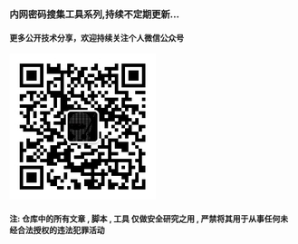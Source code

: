 ### 内网密码搜集工具系列,持续不定期更新...

#### 更多公开技术分享，欢迎持续关注个人微信公众号
<img src="klion.jpg" />

#### 注: 仓库中的所有文章 , 脚本 , 工具 仅做安全研究之用 , 严禁将其用于从事任何未经合法授权的违法犯罪活动

